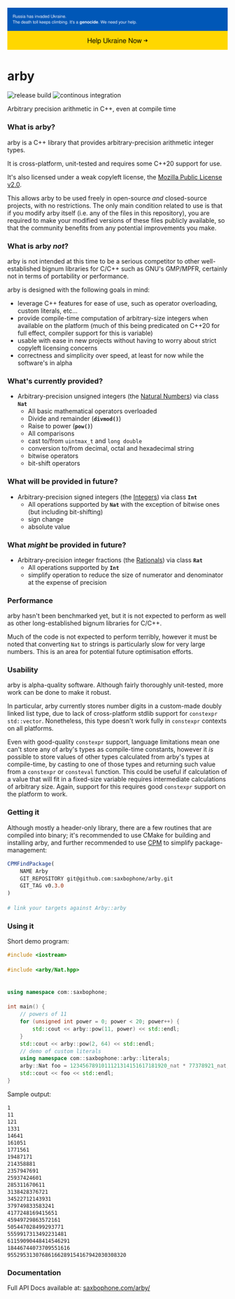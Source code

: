 [![Stand With Ukraine](https://raw.githubusercontent.com/vshymanskyy/StandWithUkraine/main/banner2-direct.svg)](https://stand-with-ukraine.pp.ua)
# arby

![release build](https://github.com/saxbophone/arby/actions/workflows/build-release.yml/badge.svg) ![continous integration](https://github.com/saxbophone/arby/actions/workflows/continuous-integration.yml/badge.svg)

Arbitrary precision arithmetic in C++, even at compile time

### What is arby?

arby is a C++ library that provides arbitrary-precision arithmetic integer types.

It is cross-platform, unit-tested and requires some C++20 support for use.

It's also licensed under a weak copyleft license, the [Mozilla Public License v2.0](LICENSE).

This allows arby to be used freely in open-source _and_ closed-source projects, with no restrictions. The only main condition related to use is that if you modify arby itself (i.e. any of the files in this repository), you are required to make your modified versions of these files publicly available, so that the community benefits from any potential improvements you make.

### What is arby _not_?

arby is not intended at this time to be a serious competitor to other well-established bignum libraries for C/C++ such as GNU's GMP/MPFR, certainly not in terms of portability or performance.

arby is designed with the following goals in mind:

- leverage C++ features for ease of use, such as operator overloading, custom literals, etc...
- provide compile-time computation of arbitrary-size integers when available on the platform (much of this being predicated on C++20 for full effect, compiler support for this is variable)
- usable with ease in new projects without having to worry about strict copyleft licensing concerns
- correctness and simplicity over speed, at least for now while the software's in alpha

### What's currently provided?

- Arbitrary-precision unsigned integers (the [Natural Numbers](https://en.wikipedia.org/wiki/Natural_number)) via class **`Nat`**
  - All basic mathematical operators overloaded
  - Divide and remainder (**`divmod()`**)
  - Raise to power (**`pow()`**)
  - All comparisons
  - cast to/from `uintmax_t` and `long double`
  - conversion to/from decimal, octal and hexadecimal string
  - bitwise operators
  - bit-shift operators

### What will be provided in future?

- Arbitrary-precision signed integers (the [Integers](https://en.wikipedia.org/wiki/Integer)) via class **`Int`**
  - All operations supported by **`Nat`** with the exception of bitwise ones (but including bit-shifting)
  - sign change
  - absolute value

### What _might_ be provided in future?

- Arbitrary-precision integer fractions (the [Rationals](https://en.wikipedia.org/wiki/Rational_number)) via class **`Rat`**
  - All operations supported by **`Int`**
  - simplify operation to reduce the size of numerator and denominator at the expense of precision

### Performance

arby hasn't been benchmarked yet, but it is not expected to perform as well as other long-established bignum libraries for C/C++.

Much of the code is not expected to perform terribly, however it must be noted that converting `Nat` to strings is particularly slow for very large numbers. This is an area for potential future optimisation efforts.

### Usability

arby is alpha-quality software. Although fairly thoroughly unit-tested, more work can be done to make it robust.

In particular, arby currently stores number digits in a custom-made doubly linked list type, due to lack of cross-platform stdlib support for `constexpr std::vector`. Nonetheless, this type doesn't work fully in `constexpr` contexts on all platforms.

Even with good-quality `constexpr` support, language limitations mean one can't store any of arby's types as compile-time constants, however it _is_ possible to store values of other types calculated from arby's types at compile-time, by casting to one of those types and returning such value from a `constexpr` or `consteval` function. This could be useful if calculation of a value that will fit in a fixed-size variable requires intermediate calculations of arbitrary size. Again, support for this requires good `constexpr` support on the platform to work.

### Getting it

Although mostly a header-only library, there are a few routines that are compiled into binary; it's recommended to use CMake for building and installing arby, and further recommended to use [CPM](https://github.com/cpm-cmake/CPM.cmake) to simplify package-management:

```cmake
CPMFindPackage(
    NAME Arby
    GIT_REPOSITORY git@github.com:saxbophone/arby.git
    GIT_TAG v0.3.0
)

# link your targets against Arby::arby
```

### Using it

Short demo program:

```c++
#include <iostream>

#include <arby/Nat.hpp>


using namespace com::saxbophone;

int main() {
    // powers of 11
    for (unsigned int power = 0; power < 20; power++) {
        std::cout << arby::pow(11, power) << std::endl;
    }
    std::cout << arby::pow(2, 64) << std::endl;
    // demo of custom literals
    using namespace com::saxbophone::arby::literals;
    arby::Nat foo = 1234567891011121314151617181920_nat * 77378921_nat;
    std::cout << foo << std::endl;
}
```

Sample output:

```
1
11
121
1331
14641
161051
1771561
19487171
214358881
2357947691
25937424601
285311670611
3138428376721
34522712143931
379749833583241
4177248169415651
45949729863572161
505447028499293771
5559917313492231481
61159090448414546291
18446744073709551616
95529531307686166289154167942030308320
```

### Documentation

Full API Docs available at: [saxbophone.com/arby/](https://saxbophone.com/arby/)
